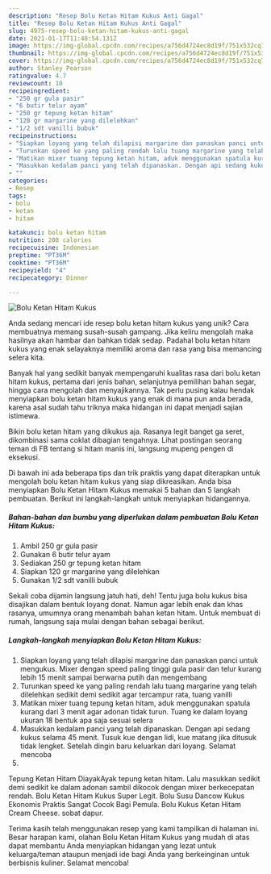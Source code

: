 ```yaml
---
description: "Resep Bolu Ketan Hitam Kukus Anti Gagal"
title: "Resep Bolu Ketan Hitam Kukus Anti Gagal"
slug: 4975-resep-bolu-ketan-hitam-kukus-anti-gagal
date: 2021-01-17T11:40:54.131Z
image: https://img-global.cpcdn.com/recipes/a756d4724ec8d19f/751x532cq70/bolu-ketan-hitam-kukus-foto-resep-utama.jpg
thumbnail: https://img-global.cpcdn.com/recipes/a756d4724ec8d19f/751x532cq70/bolu-ketan-hitam-kukus-foto-resep-utama.jpg
cover: https://img-global.cpcdn.com/recipes/a756d4724ec8d19f/751x532cq70/bolu-ketan-hitam-kukus-foto-resep-utama.jpg
author: Stanley Pearson
ratingvalue: 4.7
reviewcount: 10
recipeingredient:
- "250 gr gula pasir"
- "6 butir telur ayam"
- "250 gr tepung ketan hitam"
- "120 gr margarine yang dilelehkan"
- "1/2 sdt vanilli bubuk"
recipeinstructions:
- "Siapkan loyang yang telah dilapisi margarine dan panaskan panci untuk mengukus. Mixer dengan speed paling tinggi gula pasir dan telur kurang lebih 15 menit sampai berwarna putih dan mengembang"
- "Turunkan speed ke yang paling rendah lalu tuang margarine yang telah dilelehkan sedikit demi sedikit agar tercampur rata, tuang vanilli"
- "Matikan mixer tuang tepung ketan hitam, aduk menggunakan spatula kurang dari 3 menit agar adonan tidak turun. Tuang ke dalam loyang ukuran 18 bentuk apa saja sesuai selera"
- "Masukkan kedalam panci yang telah dipanaskan. Dengan api sedang kukus selama 45 menit. Tusuk kue dengan lidi, kue matang jika ditusuk tidak lengket. Setelah dingin baru keluarkan dari loyang. Selamat mencoba"
- ""
categories:
- Resep
tags:
- bolu
- ketan
- hitam

katakunci: bolu ketan hitam 
nutrition: 208 calories
recipecuisine: Indonesian
preptime: "PT36M"
cooktime: "PT36M"
recipeyield: "4"
recipecategory: Dinner

---
```



![Bolu Ketan Hitam Kukus](https://img-global.cpcdn.com/recipes/a756d4724ec8d19f/751x532cq70/bolu-ketan-hitam-kukus-foto-resep-utama.jpg)

Anda sedang mencari ide resep bolu ketan hitam kukus yang unik? Cara membuatnya memang susah-susah gampang. Jika keliru mengolah maka hasilnya akan hambar dan bahkan tidak sedap. Padahal bolu ketan hitam kukus yang enak selayaknya memiliki aroma dan rasa yang bisa memancing selera kita.

Banyak hal yang sedikit banyak mempengaruhi kualitas rasa dari bolu ketan hitam kukus, pertama dari jenis bahan, selanjutnya pemilihan bahan segar, hingga cara mengolah dan menyajikannya. Tak perlu pusing kalau hendak menyiapkan bolu ketan hitam kukus yang enak di mana pun anda berada, karena asal sudah tahu triknya maka hidangan ini dapat menjadi sajian istimewa.

Bikin bolu ketan hitam yang dikukus aja. Rasanya legit banget ga seret, dikombinasi sama coklat dibagian tengahnya. Lihat postingan seorang teman di FB tentang si hitam manis ini, langsung mupeng pengen di eksekusi.


Di bawah ini ada beberapa tips dan trik praktis yang dapat diterapkan untuk mengolah bolu ketan hitam kukus yang siap dikreasikan. Anda bisa menyiapkan Bolu Ketan Hitam Kukus memakai 5 bahan dan 5 langkah pembuatan. Berikut ini langkah-langkah untuk menyiapkan hidangannya.

<!--inarticleads1-->

##### Bahan-bahan dan bumbu yang diperlukan dalam pembuatan Bolu Ketan Hitam Kukus:

1. Ambil 250 gr gula pasir
1. Gunakan 6 butir telur ayam
1. Sediakan 250 gr tepung ketan hitam
1. Siapkan 120 gr margarine yang dilelehkan
1. Gunakan 1/2 sdt vanilli bubuk


Sekali coba dijamin langsung jatuh hati, deh! Tentu juga bolu kukus bisa disajikan dalam bentuk loyang donat. Namun agar lebih enak dan khas rasanya, umumnya orang menambah bahan ketan hitam. Untuk membuat di rumah, langsung saja mulai dengan bahan sebagai berikut. 

<!--inarticleads2-->

##### Langkah-langkah menyiapkan Bolu Ketan Hitam Kukus:

1. Siapkan loyang yang telah dilapisi margarine dan panaskan panci untuk mengukus. Mixer dengan speed paling tinggi gula pasir dan telur kurang lebih 15 menit sampai berwarna putih dan mengembang
1. Turunkan speed ke yang paling rendah lalu tuang margarine yang telah dilelehkan sedikit demi sedikit agar tercampur rata, tuang vanilli
1. Matikan mixer tuang tepung ketan hitam, aduk menggunakan spatula kurang dari 3 menit agar adonan tidak turun. Tuang ke dalam loyang ukuran 18 bentuk apa saja sesuai selera
1. Masukkan kedalam panci yang telah dipanaskan. Dengan api sedang kukus selama 45 menit. Tusuk kue dengan lidi, kue matang jika ditusuk tidak lengket. Setelah dingin baru keluarkan dari loyang. Selamat mencoba
1. 


Tepung Ketan Hitam DiayakAyak tepung ketan hitam. Lalu masukkan sedikit demi sedikit ke dalam adonan sambil dikocok dengan mixer berkecepatan rendah. Bolu Ketan Hitam Kukus Super Legit. Bolu Susu Dancow Kukus Ekonomis Praktis Sangat Cocok Bagi Pemula. Bolu Kukus Ketan Hitam Cream Cheese. sobat dapur. 

Terima kasih telah menggunakan resep yang kami tampilkan di halaman ini. Besar harapan kami, olahan Bolu Ketan Hitam Kukus yang mudah di atas dapat membantu Anda menyiapkan hidangan yang lezat untuk keluarga/teman ataupun menjadi ide bagi Anda yang berkeinginan untuk berbisnis kuliner. Selamat mencoba!
